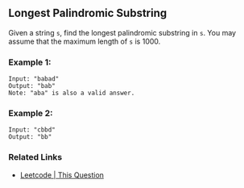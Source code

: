 ## Longest Palindromic Substring

Given a string `s`, find the longest palindromic substring in `s`. You may assume that the maximum length of `s` is 1000.

### Example 1:
```
Input: "babad"
Output: "bab"
Note: "aba" is also a valid answer.
```

### Example 2:
```
Input: "cbbd"
Output: "bb"
```

### Related Links
* [Leetcode | This Question](https://leetcode.com/problems/longest-palindromic-substring/)
